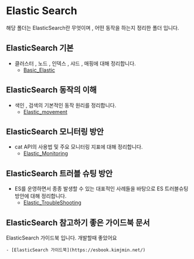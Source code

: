 # Elastic Search 
해당 폴더는 ElasticSearch란 무엇이며 , 어떤 동작을 하는지 정리한 폴더 입니다.

## ElasticSearch 기본
- 클러스터 , 노드 , 인덱스 , 샤드 , 매핑에 대해 정리합니다.
    - [Basic_Elastic](./Basic_Elastic.md)

## ElasticSearch 동작의 이해
- 색인 , 검색의 기본적인 동작 원리를 정리합니다.
    - [Elastic_movement](./Elastic_movement.md)

## ElasticSearch 모니터링 방안
- cat API의 사용법 및 주요 모니터링 지표에 대해 정리합니다.
    - [Elastic_Monitoring](./Elastic_Monitoring.md)

## ElasticSearch 트러블 슈팅 방안
- ES를 운영하면서 종종 발생할 수 있는 대표적인 사례들을 바탕으로 ES 트러블슈팅 방안에 대해 정리합니다.
    - [Elastic_TroubleShooting](./Elastic_TroubleShooting.md)

## ElasticSearch 참고하기 좋은 가이드북 문서
ElasticSearch 가이드북 입니다. 개발할때 좋았어요

    - [ElasticSearch 가이드북](https://esbook.kimjmin.net/)